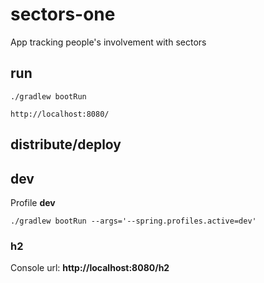 # sectors-one
App tracking people's involvement with sectors

## run

    ./gradlew bootRun

    http://localhost:8080/

## distribute/deploy

## dev

Profile **dev**

    ./gradlew bootRun --args='--spring.profiles.active=dev'

### h2 

Console url: **http://localhost:8080/h2**
